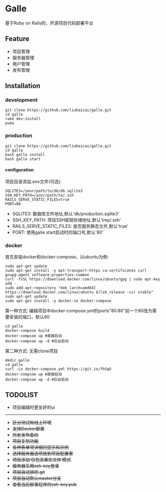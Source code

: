 # Galle
基于Ruby on Rails的，开源项目代码部署平台

## Feature
- 项目管理
- 服务器管理
- 用户管理
- 发布管理

## Installation
### development
~~~~
git clone https://github.com/liubaicai/galle.git
cd galle
rake dev:install
puma
~~~~
### production
~~~~
git clone https://github.com/liubaicai/galle.git
cd galle
bash galle install
bash galle start
~~~~
#### configuration
项目目录添加.env文件(可选): 
~~~~
SQLITE3=/your/path/to/db/db.sqlite3
SSH_KEY_PATH=/your/path/to/.ssh
RAILS_SERVE_STATIC_FILES=true
PORT=80
~~~~
- SQLITE3: 数据库文件地址,默认'db/production.sqlite3'
- SSH_KEY_PATH: 项目SSH密钥存储地址,默认'tmp/.ssh'
- RAILS_SERVE_STATIC_FILES: 是否服务静态文件,默认'true'
- PORT: 使用galle start启动时的端口号,默认'80'

### docker
首先安装docker和docker-compose，以ubuntu为例:
~~~
sudo apt-get update
sudo apt-get install -y apt-transport-https ca-certificates curl gnupg-agent software-properties-common
curl -fsSL https://download.docker.com/linux/ubuntu/gpg | sudo apt-key add -
sudo add-apt-repository "deb [arch=amd64] https://download.docker.com/linux/ubuntu $(lsb_release -cs) stable"
sudo apt-get update
sudo apt-get install -y docker-ce docker-compose
~~~  
第一种方式: 编辑项目中docker-compose.yml的ports"80:80"前一个80改为需要安装的端口，默认80
~~~
cd galle
docker-compose build
docker-compsoe up #直接启动
docker-compsoe up -d #后台启动
~~~
第二种方式: 无需clone项目
~~~
mkdir galle
cd galle
curl -Lo docker-compose.yml https://git.io/fhSqU
docker-compsoe up #直接启动
docker-compsoe up -d #后台启动
~~~

## TODOLIST
- 项目编辑时更友好的ui
---
- ~~区分测试和线上环境~~
- ~~支持Docker部署~~
- ~~历史发布备份~~
- ~~项目复制功能~~
- ~~各种表单项详细的提示和示例~~
- ~~选择服务器选项放到项目配置里~~
- ~~项目添加‘仅包含某些文件’模式~~
- ~~服务器采用ssh-key登录~~
- ~~项目自动排除.git~~
- ~~项目自动默认master分支~~
- ~~查看当前部署程序的ssh-key.pub~~
